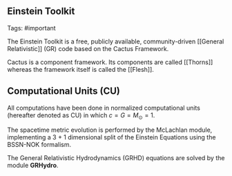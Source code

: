 ## Einstein Toolkit

Tags: #important 

The Einstein Toolkit is a free, publicly available, community-driven [[General Relativistic]] (GR) code based on the Cactus Framework. 

Cactus is a component framework. Its components are called [[Thorns]] whereas the framework itself is called the [[Flesh]].


## Computational Units (CU)

All computations have been done in normalized computational units (hereafter denoted as CU) in which $c=G=M_{\odot}=1$. 






The spacetime metric evolution is performed by the McLachlan module, implementing a 3 + 1 dimensional split of the Einstein Equations using the BSSN-NOK formalism.


The General Relativistic Hydrodynamics (GRHD) equations are solved by the module **GRHydro**. 